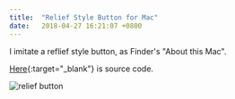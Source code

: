 ```yaml
---
title:  "Relief Style Button for Mac"
date:   2018-04-27 16:21:07 +0800
---
```


I imitate a reflief style button, as Finder's "About this Mac". 

[Here](https://github.com/cool8jay/HPSReliefButton){:target="_blank"} is source code.

![relief button](https://user-images.githubusercontent.com/55504/39351623-abec412c-4a34-11e8-8b07-bf52f41bd5a4.png)